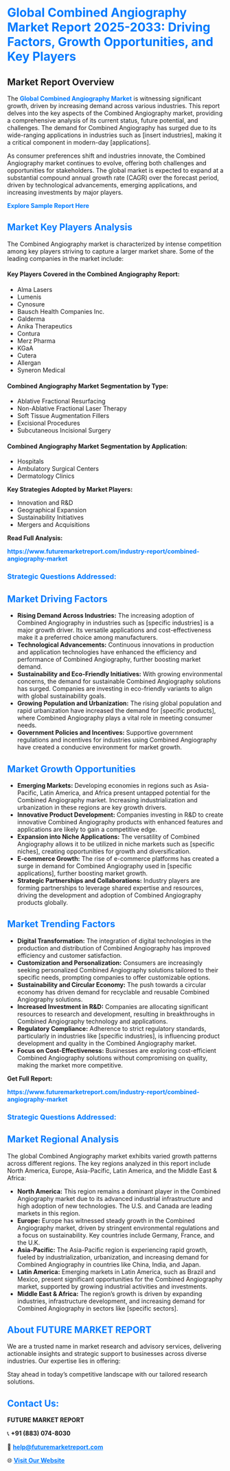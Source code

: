 <h1 style="color: #007BFF;">Global Combined Angiography Market Report 2025-2033: Driving Factors, Growth Opportunities, and Key Players</h1>

<section id="overview">
<h2>Market Report Overview</h2>
<p>The <a href="https://www.futuremarketreport.com/industry-report/combined-angiography-market" style="color: #007BFF; text-decoration: none;"><strong>Global Combined Angiography Market</strong></a> is witnessing significant growth, driven by increasing demand across various industries. This report delves into the key aspects of the Combined Angiography market, providing a comprehensive analysis of its current status, future potential, and challenges. The demand for Combined Angiography has surged due to its wide-ranging applications in industries such as [insert industries], making it a critical component in modern-day [applications].</p>
<p>As consumer preferences shift and industries innovate, the Combined Angiography market continues to evolve, offering both challenges and opportunities for stakeholders. The global market is expected to expand at a substantial compound annual growth rate (CAGR) over the forecast period, driven by technological advancements, emerging applications, and increasing investments by major players.</p>
</section>

<section id="overview">
<p><a href="https://www.futuremarketreport.com/request-sample/reportId=34238" style="color: #007BFF; text-decoration: none;"><strong>Explore Sample Report Here</strong></a></p>
</section>

<section id="key-players">
<h2 style="color: #007BFF;">Market Key Players Analysis</h2>
<p>The Combined Angiography market is characterized by intense competition among key players striving to capture a larger market share. Some of the leading companies in the market include:</p>
<h4>Key Players Covered in the Combined Angiography Report:</h4>
<ul><li>Alma Lasers</li><li>Lumenis</li><li>Cynosure</li><li>Bausch Health Companies Inc.</li><li>Galderma</li><li>Anika Therapeutics</li><li>Contura</li><li>Merz Pharma</li><li>KGaA</li><li>Cutera</li><li>Allergan</li><li>Syneron Medical</li></ul>
<h4>Combined Angiography Market Segmentation by Type:</h4>
<ul><li>Ablative Fractional Resurfacing</li><li>Non-Ablative Fractional Laser Therapy</li><li>Soft Tissue Augmentation Fillers</li><li>Excisional Procedures</li><li>Subcutaneous Incisional Surgery</li></ul>

<h4>Combined Angiography Market Segmentation by Application:</h4>
<ul><li>Hospitals</li><li>Ambulatory Surgical Centers</li><li>Dermatology Clinics</li></ul>
<p><strong>Key Strategies Adopted by Market Players:</strong></p>
<ul>
<li>Innovation and R&D</li>
<li>Geographical Expansion</li>
<li>Sustainability Initiatives</li>
<li>Mergers and Acquisitions</li>
</ul>
</section>

<section>
<p><strong>Read Full Analysis: </strong></p><a href="https://www.futuremarketreport.com/industry-report/combined-angiography-market" style="color: #007BFF; text-decoration: none;"><strong>https://www.futuremarketreport.com/industry-report/combined-angiography-market</strong></a>
<h3 style="color: #007BFF;">Strategic Questions Addressed:</h3>
</section>

<section id="driving-factors">
<h2 style="color: #007BFF;">Market Driving Factors</h2>
<ul>
<li><strong>Rising Demand Across Industries:</strong> The increasing adoption of Combined Angiography in industries such as [specific industries] is a major growth driver. Its versatile applications and cost-effectiveness make it a preferred choice among manufacturers.</li>
<li><strong>Technological Advancements:</strong> Continuous innovations in production and application technologies have enhanced the efficiency and performance of Combined Angiography, further boosting market demand.</li>
<li><strong>Sustainability and Eco-Friendly Initiatives:</strong> With growing environmental concerns, the demand for sustainable Combined Angiography solutions has surged. Companies are investing in eco-friendly variants to align with global sustainability goals.</li>
<li><strong>Growing Population and Urbanization:</strong> The rising global population and rapid urbanization have increased the demand for [specific products], where Combined Angiography plays a vital role in meeting consumer needs.</li>
<li><strong>Government Policies and Incentives:</strong> Supportive government regulations and incentives for industries using Combined Angiography have created a conducive environment for market growth.</li>
</ul>
</section>

<section id="growth-opportunities">
<h2 style="color: #007BFF;">Market Growth Opportunities</h2>
<ul>
<li><strong>Emerging Markets:</strong> Developing economies in regions such as Asia-Pacific, Latin America, and Africa present untapped potential for the Combined Angiography market. Increasing industrialization and urbanization in these regions are key growth drivers.</li>
<li><strong>Innovative Product Development:</strong> Companies investing in R&D to create innovative Combined Angiography products with enhanced features and applications are likely to gain a competitive edge.</li>
<li><strong>Expansion into Niche Applications:</strong> The versatility of Combined Angiography allows it to be utilized in niche markets such as [specific niches], creating opportunities for growth and diversification.</li>
<li><strong>E-commerce Growth:</strong> The rise of e-commerce platforms has created a surge in demand for Combined Angiography used in [specific applications], further boosting market growth.</li>
<li><strong>Strategic Partnerships and Collaborations:</strong> Industry players are forming partnerships to leverage shared expertise and resources, driving the development and adoption of Combined Angiography products globally.</li>
</ul>
</section>

<section id="trending-factors">
<h2 style="color: #007BFF;">Market Trending Factors</h2>
<ul>
<li><strong>Digital Transformation:</strong> The integration of digital technologies in the production and distribution of Combined Angiography has improved efficiency and customer satisfaction.</li>
<li><strong>Customization and Personalization:</strong> Consumers are increasingly seeking personalized Combined Angiography solutions tailored to their specific needs, prompting companies to offer customizable options.</li>
<li><strong>Sustainability and Circular Economy:</strong> The push towards a circular economy has driven demand for recyclable and reusable Combined Angiography solutions.</li>
<li><strong>Increased Investment in R&D:</strong> Companies are allocating significant resources to research and development, resulting in breakthroughs in Combined Angiography technology and applications.</li>
<li><strong>Regulatory Compliance:</strong> Adherence to strict regulatory standards, particularly in industries like [specific industries], is influencing product development and quality in the Combined Angiography market.</li>
<li><strong>Focus on Cost-Effectiveness:</strong> Businesses are exploring cost-efficient Combined Angiography solutions without compromising on quality, making the market more competitive.</li>
</ul>
</section>

<section>
<p><strong>Get Full Report: </strong></p><a href="https://www.futuremarketreport.com/industry-report/combined-angiography-market" style="color: #007BFF; text-decoration: none;"><strong>https://www.futuremarketreport.com/industry-report/combined-angiography-market</strong></a>
<h3 style="color: #007BFF;">Strategic Questions Addressed:</h3>
</section>


<section id="regional-analysis">
<h2 style="color: #007BFF;">Market Regional Analysis</h2>
<p>The global Combined Angiography market exhibits varied growth patterns across different regions. The key regions analyzed in this report include North America, Europe, Asia-Pacific, Latin America, and the Middle East & Africa:</p>
<ul>
<li><strong>North America:</strong> This region remains a dominant player in the Combined Angiography market due to its advanced industrial infrastructure and high adoption of new technologies. The U.S. and Canada are leading markets in this region.</li>
<li><strong>Europe:</strong> Europe has witnessed steady growth in the Combined Angiography market, driven by stringent environmental regulations and a focus on sustainability. Key countries include Germany, France, and the U.K.</li>
<li><strong>Asia-Pacific:</strong> The Asia-Pacific region is experiencing rapid growth, fueled by industrialization, urbanization, and increasing demand for Combined Angiography in countries like China, India, and Japan.</li>
<li><strong>Latin America:</strong> Emerging markets in Latin America, such as Brazil and Mexico, present significant opportunities for the Combined Angiography market, supported by growing industrial activities and investments.</li>
<li><strong>Middle East & Africa:</strong> The region’s growth is driven by expanding industries, infrastructure development, and increasing demand for Combined Angiography in sectors like [specific sectors].</li>
</ul>
</section>

<footer>
<h2 style="color: #007BFF;">About FUTURE MARKET REPORT</h2>
<p>We are a trusted name in market research and advisory services, delivering actionable insights and strategic support to businesses across diverse industries. Our expertise lies in offering:</p>

<p>Stay ahead in today’s competitive landscape with our tailored research solutions.</p>

<h2 style="color: #007BFF;">Contact Us:</h2>
<p><strong>FUTURE MARKET REPORT</strong></p>
<p>📞 <strong>+91 (883) 074-8030</strong></p>
<p>📧 <strong><a href="mailto:help@futuremarketreport.com" style="color: #007BFF;">help@futuremarketreport.com</a></strong></p>
<p>🌐 <strong><a href="https://www.futuremarketreport.com/" style="color: #007BFF;">Visit Our Website</a></strong></p>
</footer>